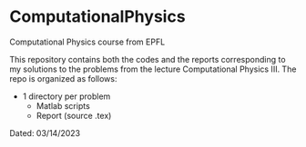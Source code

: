 # ComputationalPhysics
Computational Physics course from EPFL


This repository contains both the codes and the reports corresponding to my solutions to the problems from the lecture Computational Physics III. 
The repo is organized as follows:
- 1 directory per problem
  - Matlab scripts
  - Report (source .tex)


Dated: 03/14/2023 
